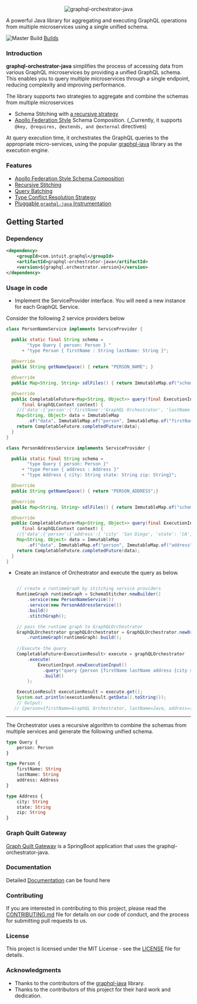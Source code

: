 <div align="center">

  ![graphql-orchestrator-java](./logo.png)

</div>

A powerful Java library for aggregating and executing GraphQL operations from multiple microservices using a single unified schema.

![Master Build](https://github.com/graph-quilt/graphql-orchestrator-java/actions/workflows/main.yml/badge.svg)
[Builds](https://circleci.com/gh/graph-quilt/graphql-orchestrator-java)

### Introduction

**graphql-orchestrator-java** simplifies the process of accessing data from various GraphQL microservices by providing a unified GraphQL schema. 
This enables you to query multiple microservices through a single endpoint, reducing complexity and improving performance.

The library supports two strategies to aggregate and combine the schemas from multiple microservices
* Schema Stitching with [a recursive strategy](https://graph-quilt.github.io/docs/merging-types/)
* [Apollo Federation Style](https://netflix.github.io/dgs/federation/) Schema Composition. (_Currently, it supports `@key, @requires, @extends, and @external` directives)

At query execution time, it orchestrates the GraphQL queries to the appropriate micro-services, using the popular [graphql-java](https://github.com/graphql-java/graphql-java) 
library as the execution engine.

### Features 

* [Apollo Federation Style Schema Composition](https://netflix.github.io/dgs/federation/)
* [Recursive Stitching](https://graph-quilt.github.io/docs/merging-types/)
* [Query Batching](https://graph-quilt.github.io/docs/graphql-query-execution/)
* [Type Conflict Resolution Strategy](https://graph-quilt.github.io/docs/conflict-resolution/)
* [Pluggable `graphql-java` Instrumentation](https://github.com/graph-quilt/graphql-authorization-java)


## Getting Started

### Dependency

```xml
<dependency>
    <groupId>com.intuit.graphql</groupId>
    <artifactId>graphql-orchestrator-java</artifactId>
    <version>${graphql.orchestrator.version}</version>
</dependency>
```

### Usage in code

* Implement the ServiceProvider interface. You will need a new instance for each GraphQL Service.

Consider the following 2 service providers below

```java
class PersonNameService implements ServiceProvider {

  public static final String schema = 
        "type Query { person: Person } " 
      + "type Person { firstName : String lastName: String }";
  
  @Override
  public String getNameSpace() { return "PERSON_NAME"; }

  @Override
  public Map<String, String> sdlFiles() { return ImmutableMap.of("schema.graphqls", schema); }

  @Override
  public CompletableFuture<Map<String, Object>> query(final ExecutionInput executionInput, 
      final GraphQLContext context) {
    //{'data':{'person':{'firstName':'GraphQL Orchestrator', 'lastName': 'Java'}}}"
    Map<String, Object> data = ImmutableMap
        .of("data", ImmutableMap.of("person", ImmutableMap.of("firstName", "GraphQL Orchestrator", "lastName", "Java")));
    return CompletableFuture.completedFuture(data);
  }
}
```

```java
class PersonAddressService implements ServiceProvider {

  public static final String schema = 
        "type Query { person: Person }"
      + "type Person { address : Address }"
      + "type Address { city: String state: String zip: String}";

  @Override
  public String getNameSpace() { return "PERSON_ADDRESS";}

  @Override
  public Map<String, String> sdlFiles() { return ImmutableMap.of("schema.graphqls", schema);}

  @Override
  public CompletableFuture<Map<String, Object>> query(final ExecutionInput executionInput,
      final GraphQLContext context) {
    //{'data':{'person':{'address':{ 'city' 'San Diego', 'state': 'CA', 'zip': '92129' }}}}"
    Map<String, Object> data = ImmutableMap
        .of("data", ImmutableMap.of("person", ImmutableMap.of("address", ImmutableMap.of("city","San Diego", "state","CA", "zip","92129"))));
    return CompletableFuture.completedFuture(data);
  }
}
```

* Create an instance of Orchestrator and execute the query as below.
```java

    // create a runtimeGraph by stitching service providers
    RuntimeGraph runtimeGraph = SchemaStitcher.newBuilder()
        .service(new PersonNameService())   
        .service(new PersonAddressService())  
        .build()
        .stitchGraph();

    // pass the runtime graph to GraphQLOrchestrator
    GraphQLOrchestrator graphQLOrchestrator = GraphQLOrchestrator.newOrchestrator()
        .runtimeGraph(runtimeGraph).build();
    
    //Execute the query 
    CompletableFuture<ExecutionResult> execute = graphQLOrchestrator
        .execute(
            ExecutionInput.newExecutionInput()
              .query("query {person {firstName lastName address {city state zip}}}")
              .build()
        );

    ExecutionResult executionResult = execute.get();
    System.out.println(executionResult.getData().toString());
    // Output: 
   // {person={firstName=GraphQL Orchestrator, lastName=Java, address={city=San Diego, state=CA, zip=92129}}}
```
------------------------------
The Orchestrator uses a recursive algorithm to combine the schemas from multiple services and generate the following unified schema.

```graphql
type Query {
    person: Person 
}

type Person { 
    firstName: String  
    lastName: String
    address: Address
} 

type Address { 
    city: String 
    state: String 
    zip: String
}
```

### Graph Quilt Gateway

[Graph Quilt Gateway](https://github.com/graph-quilt/graph-quilt-gateway) is a SpringBoot application that uses the graphql-orchestrator-java.

### Documentation

Detailed [Documentation](https://graph-quilt.github.io/graphql-orchestrator-java/) can be found here

### Contributing
If you are interested in contributing to this project, please read the [CONTRIBUTING.md](.github/CONTRIBUTING.md) file for details on our code of conduct, and the process for submitting pull requests to us.

### License
This project is licensed under the MIT License - see the [LICENSE](LICENSE) file for details.

### Acknowledgments
- Thanks to the contributors of the [graphql-java](https://github.com/graphql-java/graphql-java) library.
- Thanks to the contributors of this project for their hard work and dedication.

